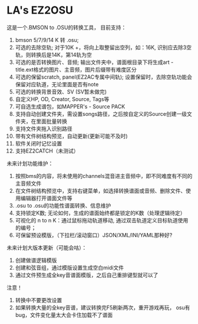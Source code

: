 # LA's EZ2OSU
这是一个.BMSON to .OSU的转换工具，
目前支持：
1. bmson 5/7/9/14 K 转 .osu;
2. 可选的去除空轨; 
    对于10K +，将向上取整留出空列，如：16K, 识别应去除3空轨，则转换后是14K，第14轨为空
3. 可选的是否转换图片、音频;
     输出文件夹中，谱面根目录下将生成art - title.ext格式的图片、主音频，图片后缀带有难度区分
4. 可选的保留scratch, panel(EZ2AC专属中间轨);
   设置保留时，去除空轨功能会保留对应轨道，无论里面是否有note
5. 可选的转换背景音效、SV (SV暂未做完)
6. 自定义HP, OD, Creator, Source, Tags等
7. 可自选生成谱包，如MAPPER's - Source PACK
8. 支持自动创建文件夹，需设置songs路径，之后按自定义的Source创建一级文件夹，在里面批量转换
9. 支持文件夹拖入识别路径
10. 带有文件树结构预览，自动更新(更新可能不及时)
11. 软件关闭时记忆设置
12. 支持EZ2CATCH（未测试）
      
未来计划功能维护：
1. 按照bms的内容，将未使用的channels混音进主音频中，即不同难度有不同的主音频文件
2. 在文件树结构预览中，支持右键菜单，如选择转换谱面或音频、删除文件、使用编辑器打开谱面文件等
3. .osu to .osu的功能性谱面转换、信息维护
4. 支持锁定K数; 无论如何，生成的谱面始终都是锁定的K数（处理逻辑待定）
5. 可视化的 n to n K：通过鼠标拖动轨道移动, 通过双击轨道定义目标轨道使用的编号；
6. 可保留预设模版，（下拉栏/滚动窗口）JSON/XML/INI/YAML那种好?

未来计划大版本更新（可能会咕）：
1. 创建做谱逻辑模版
2. 创建和弦音组，通过模版设置生成空白midi文件
3. 通过文件预生成全key音谱面模版，之后自己重排键型就可以了

注意！
1. 转换中不要更改设置
2. 如果转换大量的全key音谱，建议转换完F5刷新两次，重开游戏再玩，
   osu有bug，文件变化量太大会卡住加载不了谱面